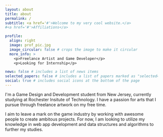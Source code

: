 ```yaml
---
layout: about
title: about
permalink: /
subtitle: <a href='#'>Welcome to my very cool website.</a>
#<a href='#'>Affiliations</a>

profile:
  align: right
  image: prof_pic.jpg
  image_circular: false # crops the image to make it circular
  more_info: >
    <p>Freelance Artist and Game Developer</p>
    <p>Looking for Internship</p>

news: false # includes a list of news items
selected_papers: false # includes a list of papers marked as "selected={true}"
social: true # includes social icons at the bottom of the page
---
```


I'm a Game Design and Development student from New Jersey, currently studying at Rochester Insitute of Technology. I have a passion for arts that I pursue through freelance artwork on my free time.

I aim to leave a mark on the game industry by working with awesome people to create ambitous projects. For now, I am looking to utilize my knowledge in web app development and data structures and algorithms to further my studies.
